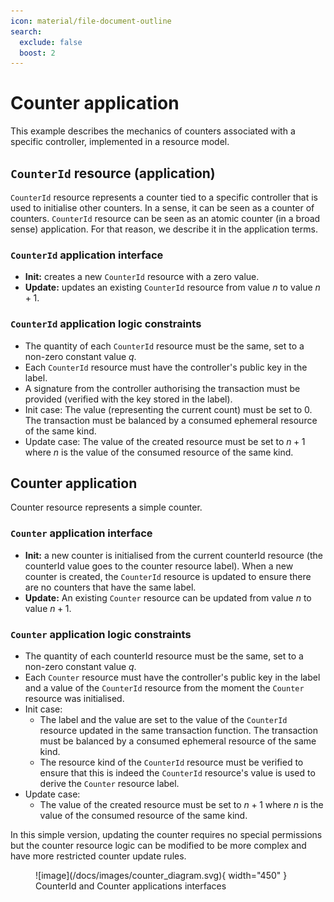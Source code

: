 ```yaml
---
icon: material/file-document-outline
search:
  exclude: false
  boost: 2
---
```


# Counter application

This example describes the mechanics of counters associated with a specific controller, implemented in a resource model.

## `CounterId` resource (application)

`CounterId` resource represents a counter tied to a specific controller that is used to initialise other counters. In a sense, it can be seen as a counter of counters. `CounterId` resource can be seen as an atomic counter (in a broad sense) application. For that reason, we describe it in the application terms. 

### `CounterId` application interface

- **Init:** creates a new `CounterId` resource with a zero value.
- **Update:** updates an existing `CounterId` resource from value $n$ to value $n + 1$.

### `CounterId` application logic constraints

- The quantity of each `CounterId` resource must be the same, set to a non-zero constant value $q$. 
- Each `CounterId` resource must have the controller's public key in the label. 
- A signature from the controller authorising the transaction must be provided (verified with the key stored in the label).
- Init case: The value (representing the current count) must be set to 0. The transaction must be balanced by a consumed ephemeral resource of the same kind. 
- Update case: The value of the created resource must be set to $n + 1$ where $n$ is the value of the consumed resource of the same kind.

## Counter application

Counter resource represents a simple counter. 

### `Counter` application interface

- **Init:** a new counter is initialised from the current counterId resource (the counterId value goes to the counter resource label). When a new counter is created, the `CounterId` resource is updated to ensure there are no counters that have the same label.
- **Update:** An existing `Counter` resource can be updated from value $n$ to value $n + 1$.

### `Counter` application logic constraints

- The quantity of each counterId resource must be the same, set to a non-zero constant value $q$. 
- Each `Counter` resource must have the controller's public key in the label and a value of the `CounterId` resource from the moment the `Counter` resource was initialised.
- Init case: 
     - The label and the value are set to the value of the `CounterId` resource updated in the same transaction function. The transaction must be balanced by a consumed ephemeral resource of the same kind. 
     - The resource kind of the `CounterId` resource must be verified to ensure that this is indeed the `CounterId` resource's value is used to derive the `Counter` resource label. 
- Update case: 
    - The value of the created resource must be set to $n + 1$ where $n$ is the value of the consumed resource of the same kind.

In this simple version, updating the counter requires no special permissions but the counter resource logic can be modified to be more complex and have more restricted counter update rules.

<figure markdown="span">
![image](/docs/images/counter_diagram.svg){ width="450" }
<figcaption markdown="span">
CounterId and Counter applications interfaces
</figcaption>
</figure>